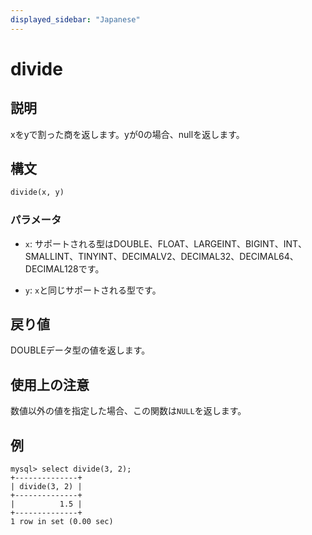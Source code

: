 ```yaml
---
displayed_sidebar: "Japanese"
---
```


# divide

## 説明

xをyで割った商を返します。yが0の場合、nullを返します。

## 構文

```Haskell
divide(x, y)
```

### パラメータ

- `x`: サポートされる型はDOUBLE、FLOAT、LARGEINT、BIGINT、INT、SMALLINT、TINYINT、DECIMALV2、DECIMAL32、DECIMAL64、DECIMAL128です。

- `y`: `x`と同じサポートされる型です。

## 戻り値

DOUBLEデータ型の値を返します。

## 使用上の注意

数値以外の値を指定した場合、この関数は`NULL`を返します。

## 例

```Plain Text
mysql> select divide(3, 2);
+--------------+
| divide(3, 2) |
+--------------+
|          1.5 |
+--------------+
1 row in set (0.00 sec)
```
